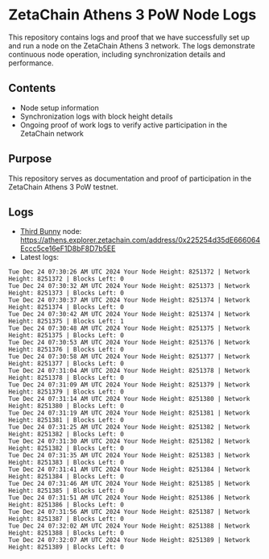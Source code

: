 # ZetaChain Athens 3 PoW Node Logs
This repository contains logs and proof that we have successfully set up and run a node on the ZetaChain Athens 3 network. The logs demonstrate continuous node operation, including synchronization details and performance.

## Contents
- Node setup information
- Synchronization logs with block height details
- Ongoing proof of work logs to verify active participation in the ZetaChain network

## Purpose
This repository serves as documentation and proof of participation in the ZetaChain Athens 3 PoW testnet.

## Logs

- [Third Bunny](https://thirdbunny.xyz/) node: https://athens.explorer.zetachain.com/address/0x225254d35dE666064Eccc5ce16eF1D8bF8D7b5EE
- Latest logs:
```
Tue Dec 24 07:30:26 AM UTC 2024 Your Node Height: 8251372 | Network Height: 8251372 | Blocks Left: 0
Tue Dec 24 07:30:32 AM UTC 2024 Your Node Height: 8251373 | Network Height: 8251373 | Blocks Left: 0
Tue Dec 24 07:30:37 AM UTC 2024 Your Node Height: 8251374 | Network Height: 8251374 | Blocks Left: 0
Tue Dec 24 07:30:42 AM UTC 2024 Your Node Height: 8251374 | Network Height: 8251375 | Blocks Left: 1
Tue Dec 24 07:30:48 AM UTC 2024 Your Node Height: 8251375 | Network Height: 8251375 | Blocks Left: 0
Tue Dec 24 07:30:53 AM UTC 2024 Your Node Height: 8251376 | Network Height: 8251376 | Blocks Left: 0
Tue Dec 24 07:30:58 AM UTC 2024 Your Node Height: 8251377 | Network Height: 8251377 | Blocks Left: 0
Tue Dec 24 07:31:04 AM UTC 2024 Your Node Height: 8251378 | Network Height: 8251378 | Blocks Left: 0
Tue Dec 24 07:31:09 AM UTC 2024 Your Node Height: 8251379 | Network Height: 8251379 | Blocks Left: 0
Tue Dec 24 07:31:14 AM UTC 2024 Your Node Height: 8251380 | Network Height: 8251380 | Blocks Left: 0
Tue Dec 24 07:31:19 AM UTC 2024 Your Node Height: 8251381 | Network Height: 8251381 | Blocks Left: 0
Tue Dec 24 07:31:25 AM UTC 2024 Your Node Height: 8251382 | Network Height: 8251382 | Blocks Left: 0
Tue Dec 24 07:31:30 AM UTC 2024 Your Node Height: 8251382 | Network Height: 8251382 | Blocks Left: 0
Tue Dec 24 07:31:35 AM UTC 2024 Your Node Height: 8251383 | Network Height: 8251383 | Blocks Left: 0
Tue Dec 24 07:31:41 AM UTC 2024 Your Node Height: 8251384 | Network Height: 8251384 | Blocks Left: 0
Tue Dec 24 07:31:46 AM UTC 2024 Your Node Height: 8251385 | Network Height: 8251385 | Blocks Left: 0
Tue Dec 24 07:31:51 AM UTC 2024 Your Node Height: 8251386 | Network Height: 8251386 | Blocks Left: 0
Tue Dec 24 07:31:56 AM UTC 2024 Your Node Height: 8251387 | Network Height: 8251387 | Blocks Left: 0
Tue Dec 24 07:32:02 AM UTC 2024 Your Node Height: 8251388 | Network Height: 8251388 | Blocks Left: 0
Tue Dec 24 07:32:07 AM UTC 2024 Your Node Height: 8251389 | Network Height: 8251389 | Blocks Left: 0
```
